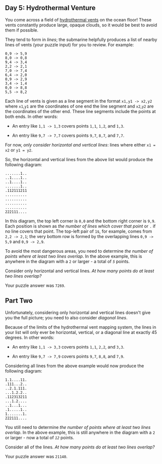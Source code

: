 ## Day 5: Hydrothermal Venture

You come across a field of [hydrothermal
vents](https://en.wikipedia.org/wiki/Hydrothermal_vent) on the ocean floor!
These vents constantly produce large, opaque clouds, so it would be best to
avoid them if possible.

They tend to form in *lines*; the submarine helpfully produces a list of nearby
lines of vents (your puzzle input) for you to review. For example:

    0,9 -> 5,9
    8,0 -> 0,8
    9,4 -> 3,4
    2,2 -> 2,1
    7,0 -> 7,4
    6,4 -> 2,0
    0,9 -> 2,9
    3,4 -> 1,4
    0,0 -> 8,8
    5,5 -> 8,2

Each line of vents is given as a line segment in the format `x1,y1 -> x2,y2`
where `x1`,`y1` are the coordinates of one end the line segment and `x2`,`y2`
are the coordinates of the other end. These line segments include the points at
both ends. In other words:

-   An entry like `1,1 -> 1,3` covers points `1,1`, `1,2`, and `1,3`.

-   An entry like `9,7 -> 7,7` covers points `9,7`, `8,7`, and `7,7`.

For now, *only consider horizontal and vertical lines*: lines where either `x1
= x2` or `y1 = y2`.

So, the horizontal and vertical lines from the above list would produce the
following diagram:

    .......1..
    ..1....1..
    ..1....1..
    .......1..
    .112111211
    ..........
    ..........
    ..........
    ..........
    222111....

In this diagram, the top left corner is `0,0` and the bottom right corner is
`9,9`. Each position is shown as *the number of lines which cover that point*
or `.` if no line covers that point. The top-left pair of `1`s, for example,
comes from `2,2 -> 2,1`; the very bottom row is formed by the overlapping lines
`0,9 -> 5,9` and `0,9 -> 2,9`.

To avoid the most dangerous areas, you need to determine *the number of points
where at least two lines overlap*. In the above example, this is anywhere in
the diagram with a `2` or larger - a total of *`5`* points.

Consider only horizontal and vertical lines. *At how many points do at least
two lines overlap?*

Your puzzle answer was `7269`.

## Part Two

Unfortunately, considering only horizontal and vertical lines doesn't give you
the full picture; you need to also consider *diagonal lines*.

Because of the limits of the hydrothermal vent mapping system, the lines in
your list will only ever be horizontal, vertical, or a diagonal line at exactly
45 degrees. In other words:

-   An entry like `1,1 -> 3,3` covers points `1,1`, `2,2`, and `3,3`.

-   An entry like `9,7 -> 7,9` covers points `9,7`, `8,8`, and `7,9`.

Considering all lines from the above example would now produce the following
diagram:

    1.1....11.
    .111...2..
    ..2.1.111.
    ...1.2.2..
    .112313211
    ...1.2....
    ..1...1...
    .1.....1..
    1.......1.
    222111....

You still need to determine *the number of points where at least two lines
overlap*. In the above example, this is still anywhere in the diagram with a
`2` or larger - now a total of *`12`* points.

Consider all of the lines. *At how many points do at least two lines overlap?*

Your puzzle answer was `21140`.
